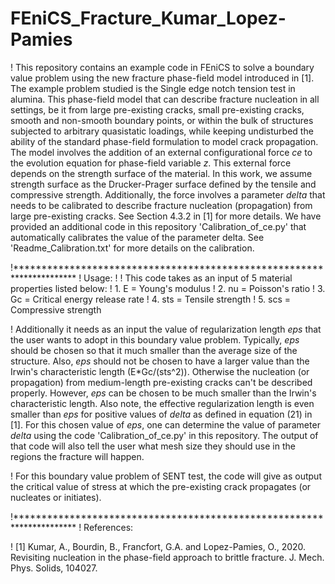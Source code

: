 # FEniCS_Fracture_Kumar_Lopez-Pamies
! This repository contains an example code in FEniCS to solve a boundary value problem using the new fracture phase-field model introduced in [1]. The example problem studied is the Single edge notch tension test in alumina. This phase-field model that can describe fracture nucleation in all settings, be it from large pre-existing cracks, small pre-existing cracks,
smooth and non-smooth boundary points, or within the bulk of structures subjected to arbitrary quasistatic loadings, while keeping undisturbed the ability of the standard phase-field formulation to model crack propagation. The model involves the addition of an external configurational force $ce$ to the evolution equation for phase-field variable $z$. This external force depends on the strength surface of the material. In this work, we assume strength surface as the Drucker-Prager surface defined by the tensile and compressive strength. Additionally, the force involves a parameter $delta$ that needs to be calibrated to describe fracture nucleation (propagation) from large pre-existing cracks. See Section 4.3.2 in [1] for more details. We have provided an additional code in this repository 'Calibration_of_ce.py' that automatically calibrates the value of the parameter delta. See 'Readme_Calibration.txt' for more details on the calibration.

!**********************************************************************
! Usage:
!
! This code takes as an input of 5 material properties listed below:
! 1. E = Young's modulus
! 2. nu = Poisson's ratio
! 3. Gc = Critical energy release rate
! 4. sts = Tensile strength
! 5. scs = Compressive strength

! Additionally it needs as an input the value of regularization length $eps$ that the user wants to adopt in this boundary value problem. Typically, $eps$ should be chosen so that it much smaller than the average size of the structure. Also, $eps$ should not be chosen to have a larger value than the Irwin's characteristic length (E*Gc/(sts^2)). Otherwise the nucleation (or propagation) from medium-length pre-existing cracks can't be described properly. However, $eps$ can be chosen to be much smaller than the Irwin's characteristic length. Also note, the effective regularization length is even smaller than $eps$ for positive values of $delta$ as defined in equation (21) in [1]. For this chosen value of $eps$, one can determine the value of parameter $delta$ using the code 'Calibration_of_ce.py' in this repository. The output of that code will also tell the user what mesh size they should use in the regions the fracture will happen.

! For this boundary value problem of SENT test, the code will give as output the critical value of stress at which the pre-existing crack propagates (or nucleates or initiates).

!**********************************************************************
! References:

! [1] Kumar, A., Bourdin, B., Francfort, G.A. and Lopez-Pamies, O., 2020. 
      Revisiting nucleation in the phase-field approach to brittle fracture. 
      J. Mech. Phys. Solids, 104027. 
